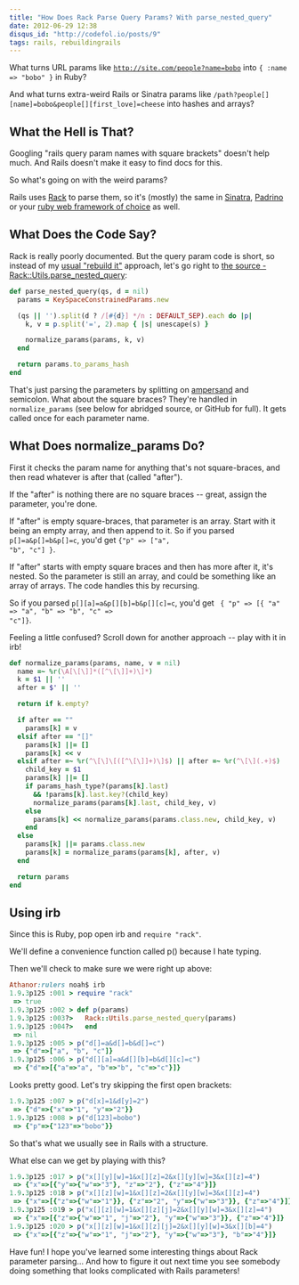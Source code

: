 ```yaml
---
title: "How Does Rack Parse Query Params? With parse_nested_query"
date: 2012-06-29 12:38
disqus_id: "http://codefol.io/posts/9"
tags: rails, rebuildingrails
---
```

What turns URL params like <code>http://site.com/people?name=bobo</code> into <code>{ :name => "bobo" }</code> in Ruby?

And what turns extra-weird Rails or Sinatra params like <code>/path?people[][name]=bobo&people[][first_love]=cheese</code> into hashes and arrays?

<h2>What the Hell is That?</h2>

Googling "rails query param names with square brackets" doesn't help much. And Rails doesn't make it easy to find docs for this.

So what's going on with the weird params?

Rails uses <a href="http://rack.github.com">Rack</a> to parse them, so it's (mostly) the same in <a href="http://sinatrarb.com">Sinatra</a>, <a href="http://padrinorb.com">Padrino</a> or your <a href="http://rebuilding-rails.com">ruby web framework of choice</a> as well.

<h2> What Does the Code Say? </h2>

Rack is really poorly documented. But the query param code is short, so instead of my <a href="http://rebuilding-rails.com">usual &quot;rebuild it&quot;</a> approach, let's go right to <a href="https://github.com/rack/rack/blob/main/lib/rack/utils.rb">the source - Rack::Utils.parse\_nested\_query</a>:

``` ruby
def parse_nested_query(qs, d = nil)
  params = KeySpaceConstrainedParams.new

  (qs || '').split(d ? /[#{d}] */n : DEFAULT_SEP).each do |p|
    k, v = p.split('=', 2).map { |s| unescape(s) }

    normalize_params(params, k, v)
  end

  return params.to_params_hash
end
```

That's just parsing the parameters by splitting on <a href="http://en.wikipedia.org/wiki/Ampersand">ampersand</a> and semicolon. What about the square braces?  They're handled in <code>normalize_params</code> (see below for abridged source, or GitHub for full). It gets called once for each parameter name.

<h2> What Does normalize_params Do? </h2>

First it checks the param name for anything that's not square-braces, and then read whatever is after that (called "after").

If the "after" is nothing there are no square braces -- great, assign the parameter, you're done.

If "after" is empty square-braces, that parameter is an array. Start with it being an empty array, and then append to it. So if you parsed <code>p[]=a&amp;p[]=b&amp;p[]=c</code>, you'd get <code>{&quot;p&quot; =&gt; [&quot;a&quot;, &quot;b&quot;, &quot;c&quot;] }</code>.

If "after" starts with empty square braces and then has more after it, it's nested. So the parameter is still an array, and could be something like an array of arrays. The code handles this by recursing.

So if you parsed <code>p[][a]=a&amp;p[][b]=b&amp;p[][c]=c</code>, you'd get <code> { &quot;p&quot; =&gt; [{ &quot;a&quot; =&gt; &quot;a&quot;, &quot;b&quot; =&gt; &quot;b&quot;, &quot;c&quot; =&gt; &quot;c&quot;]}</code>.

Feeling a little confused?  Scroll down for another approach -- play with it in irb!

``` ruby
def normalize_params(params, name, v = nil)
  name =~ %r(\A[\[\]]*([^\[\]]+)\]*)
  k = $1 || ''
  after = $' || ''

  return if k.empty?

  if after == ""
    params[k] = v
  elsif after == "[]"
    params[k] ||= []
    params[k] << v
  elsif after =~ %r(^\[\]\[([^\[\]]+)\]$) || after =~ %r(^\[\](.+)$)
    child_key = $1
    params[k] ||= []
    if params_hash_type?(params[k].last)
      && !params[k].last.key?(child_key)
      normalize_params(params[k].last, child_key, v)
    else
      params[k] << normalize_params(params.class.new, child_key, v)
    end
  else
    params[k] ||= params.class.new
    params[k] = normalize_params(params[k], after, v)
  end

  return params
end
```

<h2> Using irb </h2>

Since this is Ruby, pop open irb and <code>require "rack"</code>.

We'll define a convenience function called p() because I hate typing.

Then we'll check to make sure we were right up above:

``` ruby
Athanor:rulers noah$ irb
1.9.3p125 :001 > require "rack"
 => true 
1.9.3p125 :002 > def p(params)
1.9.3p125 :003?>   Rack::Utils.parse_nested_query(params)
1.9.3p125 :004?>   end
 => nil 
1.9.3p125 :005 > p("d[]=a&d[]=b&d[]=c")
 => {"d"=>["a", "b", "c"]}
1.9.3p125 :006 > p("d[][a]=a&d[][b]=b&d[][c]=c")
 => {"d"=>[{"a"=>"a", "b"=>"b", "c"=>"c"}]}
```

Looks pretty good. Let's try skipping the first open brackets:

```ruby
1.9.3p125 :007 > p("d[x]=1&d[y]=2")
 => {"d"=>{"x"=>"1", "y"=>"2"}}
1.9.3p125 :008 > p("d[123]=bobo")
 => {"p"=>{"123"=>"bobo"}} 
```

So that's what we usually see in Rails with a structure.

What else can we get by playing with this?

```ruby
1.9.3p125 :017 > p("x[][y][w]=1&x[][z]=2&x[][y][w]=3&x[][z]=4")
 => {"x"=>[{"y"=>{"w"=>"3"}, "z"=>"2"}, {"z"=>"4"}]} 
1.9.3p125 :018 > p("x[][z][w]=1&x[][z]=2&x[][y][w]=3&x[][z]=4")
 => {"x"=>[{"z"=>{"w"=>"1"}}, {"z"=>"2", "y"=>{"w"=>"3"}}, {"z"=>"4"}]} 
1.9.3p125 :019 > p("x[][z][w]=1&x[][z][j]=2&x[][y][w]=3&x[][z]=4")
 => {"x"=>[{"z"=>{"w"=>"1", "j"=>"2"}, "y"=>{"w"=>"3"}}, {"z"=>"4"}]} 
1.9.3p125 :020 > p("x[][z][w]=1&x[][z][j]=2&x[][y][w]=3&x[][b]=4")
 => {"x"=>[{"z"=>{"w"=>"1", "j"=>"2"}, "y"=>{"w"=>"3"}, "b"=>"4"}]} 
```

Have fun!  I hope you've learned some interesting things about Rack parameter parsing... And how to figure it out next time you see somebody doing something that looks complicated with Rails parameters!
